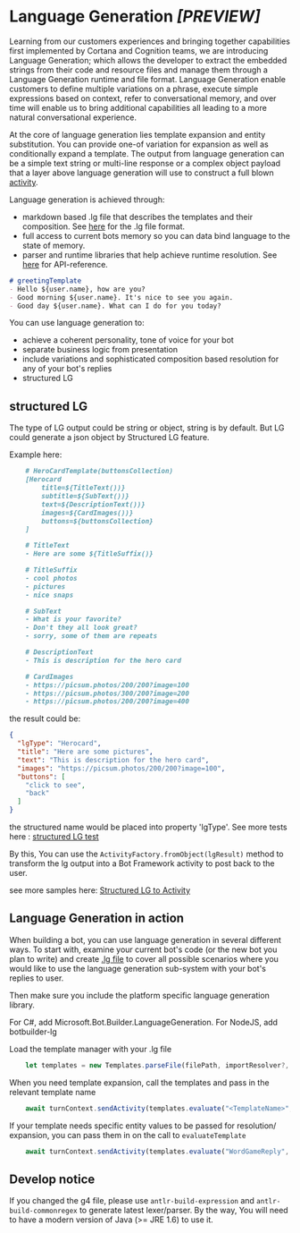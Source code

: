 # Language Generation ***_[PREVIEW]_***

Learning from our customers experiences and bringing together capabilities first implemented by Cortana and Cognition teams, we are introducing Language Generation; which allows the developer to extract the embedded strings from their code and resource files and manage them through a Language Generation runtime and file format.  Language Generation enable customers to define multiple variations on a phrase, execute simple expressions based on context, refer to conversational memory, and over time will enable us to bring additional capabilities all leading to a more natural conversational experience.

At the core of language generation lies template expansion and entity substitution. You can provide one-of variation for expansion as well as conditionally expand a template. The output from language generation can be a simple text string or multi-line response or a complex object payload that a layer above language generation will use to construct a full blown [activity][1].

Language generation is achieved through:

- markdown based .lg file that describes the templates and their composition. See [here][3] for the .lg file format.
- full access to current bots memory so you can data bind language to the state of memory.
- parser and runtime libraries that help achieve runtime resolution. See [here][2] for API-reference.

```markdown
# greetingTemplate
- Hello ${user.name}, how are you?
- Good morning ${user.name}. It's nice to see you again.
- Good day ${user.name}. What can I do for you today?
```

You can use language generation to:

- achieve a coherent personality, tone of voice for your bot
- separate business logic from presentation
- include variations and sophisticated composition based resolution for any of your bot's replies
- structured LG


## structured LG
The type of LG output could be string or object, string is by default. But LG could generate a json object by Structured LG feature.

Example here:

```markdown
    # HeroCardTemplate(buttonsCollection)
    [Herocard
        title=${TitleText())}
        subtitle=${SubText())}
        text=${DescriptionText())}
        images=${CardImages())}
        buttons=${buttonsCollection}
    ]

    # TitleText
    - Here are some ${TitleSuffix()}

    # TitleSuffix
    - cool photos
    - pictures
    - nice snaps

    # SubText
    - What is your favorite?
    - Don't they all look great?
    - sorry, some of them are repeats

    # DescriptionText
    - This is description for the hero card

    # CardImages
    - https://picsum.photos/200/200?image=100
    - https://picsum.photos/300/200?image=200
    - https://picsum.photos/200/200?image=400
```

the result could be:
```json
{
  "lgType": "Herocard",
  "title": "Here are some pictures",
  "text": "This is description for the hero card",
  "images": "https://picsum.photos/200/200?image=100",
  "buttons": [
    "click to see",
    "back"
  ]
}
```
the structured name would be placed into property 'lgType'.
See more tests here : [structured LG test][4]

By this, You can use the `ActivityFactory.fromObject(lgResult)` method to transform the lg output into a Bot Framework activity to post back to the user. 

see more samples here: [Structured LG to Activity][5]

## Language Generation in action

When building a bot, you can use language generation in several different ways. To start with, examine your current bot's code (or the new bot you plan to write) and create [.lg file][3] to cover all possible scenarios where you would like to use the language generation sub-system with your bot's replies to user.

Then make sure you include the platform specific language generation library.

For C#, add Microsoft.Bot.Builder.LanguageGeneration.
For NodeJS, add botbuilder-lg

Load the template manager with your .lg file

```typescript
    let templates = new Templates.parseFile(filePath, importResolver?, expressionParser?);
```

When you need template expansion, call the templates and pass in the relevant template name

```typescript
    await turnContext.sendActivity(templates.evaluate("<TemplateName>", entitiesCollection));
```

If your template needs specific entity values to be passed for resolution/ expansion, you can pass them in on the call to `evaluateTemplate`

```typescript
    await turnContext.sendActivity(templates.evaluate("WordGameReply", { GameName = "MarcoPolo" } ));
```

## Develop notice
If you changed the g4 file, please use `antlr-build-expression` and `antlr-build-commonregex` to generate latest lexer/parser. By the way, You will need to have a modern version of Java (>= JRE 1.6) to use it.

[1]:https://github.com/Microsoft/BotBuilder/blob/master/specs/botframework-activity/botframework-activity.md
[2]:https://docs.microsoft.com/en-us/azure/bot-service/language-generation/language-generation-api-reference?view=azure-bot-service-4.0
[3]:https://docs.microsoft.com/en-us/azure/bot-service/file-format/bot-builder-lg-file-format?view=azure-bot-service-4.0
[4]:https://github.com/microsoft/botbuilder-js/blob/master/libraries/botbuilder-lg/tests/testData/examples/StructuredTemplate.lg
[5]:https://github.com/microsoft/botbuilder-js/blob/master/libraries/botbuilder-lg/tests/testData/examples/NormalStructuredLG.lg

